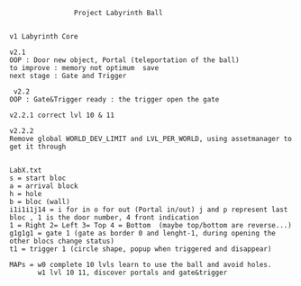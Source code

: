      				Project Labyrinth Ball
     
     
    v1 Labyrinth Core
    
    v2.1
    OOP : Door new object, Portal (teleportation of the ball)
    to improve : memory not optimum  save
    next stage : Gate and Trigger
    
     v2.2 
    OOP : Gate&Trigger ready : the trigger open the gate
    
    v2.2.1 correct lvl 10 & 11
    
    v2.2.2
    Remove global WORLD_DEV_LIMIT and LVL_PER_WORLD, using assetmanager to get it through
    
    
    LabX.txt
    s = start bloc
    a = arrival block
    h = hole
    b = bloc (wall)
    i1i1i1j14 = i for in o for out (Portal in/out) j and p represent last bloc , 1 is the door number, 4 front indication
    1 = Right 2= Left 3= Top 4 = Bottom  (maybe top/bottom are reverse...)
    g1g1g1 = gate 1 (gate as border 0 and lenght-1, during opening the other blocs change status)
    t1 = trigger 1 (circle shape, popup when triggered and disappear)
    
    MAPs = w0 complete 10 lvls learn to use the ball and avoid holes.
    	   w1 lvl 10 11, discover portals and gate&trigger